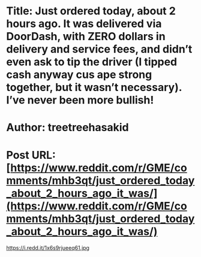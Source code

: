 # Title: Just ordered today, about 2 hours ago. It was delivered via DoorDash, with ZERO dollars in delivery and service fees, and didn’t even ask to tip the driver (I tipped cash anyway cus ape strong together, but it wasn’t necessary). I’ve never been more bullish!
# Author: treetreehasakid
# Post URL: [https://www.reddit.com/r/GME/comments/mhb3qt/just_ordered_today_about_2_hours_ago_it_was/](https://www.reddit.com/r/GME/comments/mhb3qt/just_ordered_today_about_2_hours_ago_it_was/)


https://i.redd.it/1x6s9rjueeq61.jpg